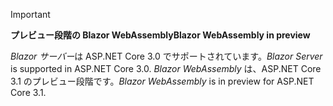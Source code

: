 ---
---
> [!IMPORTANT]
> <span data-ttu-id="daf25-101">**プレビュー段階の Blazor WebAssembly**</span><span class="sxs-lookup"><span data-stu-id="daf25-101">**Blazor WebAssembly in preview**</span></span>
>
> <span data-ttu-id="daf25-102">*Blazor サーバー*は ASP.NET Core 3.0 でサポートされています。</span><span class="sxs-lookup"><span data-stu-id="daf25-102">*Blazor Server* is supported in ASP.NET Core 3.0.</span></span> <span data-ttu-id="daf25-103">*Blazor WebAssembly* は、ASP.NET Core 3.1 のプレビュー段階です。</span><span class="sxs-lookup"><span data-stu-id="daf25-103">*Blazor WebAssembly* is in preview for ASP.NET Core 3.1.</span></span>
